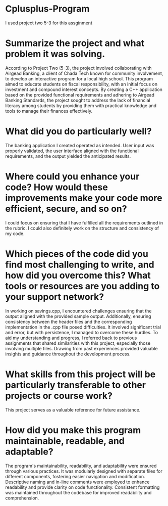 # Cplusplus-Program
I used project two 5-3 for this assginment

# Summarize the project and what problem it was solving.
According to Project Two (5-3), the project involved collaborating with Airgead Banking, a client of Chada Tech known for community involvement, to develop an interactive program for a local high school. This program aimed to educate students on fiscal responsibility, with an initial focus on investment and compound interest concepts. By creating a C++ application based on the provided functional requirements and adhering to Airgead Banking Standards, the project sought to address the lack of financial literacy among students by providing them with practical knowledge and tools to manage their finances effectively.

# What did you do particularly well?
The banking application I created operated as intended. User input was properly validated, the user interface aligned with the functional requirements, and the output yielded the anticipated results.

# Where could you enhance your code? How would these improvements make your code more efficient, secure, and so on?
I could focus on ensuring that I have fulfilled all the requirements outlined in the rubric. I could also definitely work on the structure and consistency of my code. 

# Which pieces of the code did you find most challenging to write, and how did you overcome this? What tools or resources are you adding to your support network?
In working on savings.cpp, I encountered challenges ensuring that the output aligned with the provided sample output. Additionally, ensuring consistency between the header files and the corresponding implementation in the .cpp file posed difficulties. It involved significant trial and error, but with persistence, I managed to overcome these hurdles. To aid my understanding and progress, I referred back to previous assignments that shared similarities with this project, especially those involving multiple files. Drawing from past experiences provided valuable insights and guidance throughout the development process.

# What skills from this project will be particularly transferable to other projects or course work?
This project serves as a valuable reference for future assistance.

# How did you make this program maintainable, readable, and adaptable?
The program's maintainability, readability, and adaptability were ensured through various practices. It was modularly designed with separate files for different components, fostering easier navigation and modification. Descriptive naming and in-line comments were employed to enhance readability and provide clarity on code functionality. Consistent formatting was maintained throughout the codebase for improved readability and comprehension.
